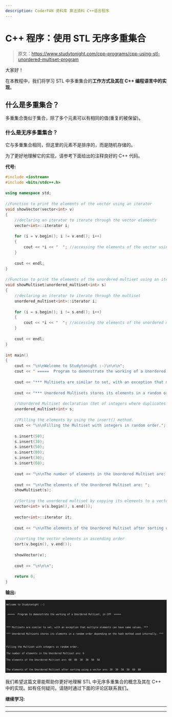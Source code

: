 ```yaml
---
description: CoderFAN 资料库 算法资料 C++语言程序
---
```


# C++ 程序：使用 STL 无序多重集合

> 原文：<https://www.studytonight.com/cpp-programs/cpp-using-stl-unordered-multiset-program>

大家好！

在本教程中，我们将学习 STL 中多重集合的**工作方式及其在 C++ 编程语言中的实现**。

## 什么是多重集合？

多重集合类似于集合，除了多个元素可以有相同的值(重复的被保留)。

### 什么是无序多重集合？

它与多重集合相同，但这里的元素不是排序的，而是随机存储的。

为了更好地理解它的实现，请参考下面给出的注释良好的 C++ 代码。

**代号:**

```cpp
#include <iostream>
#include <bits/stdc++.h>

using namespace std;

//Function to print the elements of the vector using an iterator
void showVector(vector<int> v)
{
    //declaring an iterator to iterate through the vector elements
    vector<int>::iterator i;

    for (i = v.begin(); i != v.end(); i++)
    {
        cout << *i << "  "; //accessing the elements of the vector using * as i stores the address to each element
    }

    cout << endl;
}

//Function to print the elements of the unordered multiset using an iterator
void showMultiset(unordered_multiset<int> s)
{
    //declaring an iterator to iterate through the multiset
    unordered_multiset<int>::iterator i;

    for (i = s.begin(); i != s.end(); i++)
    {
        cout << *i << "  "; //accessing the elements of the unordered multiset using * as i stores the address to each element
    }

    cout << endl;
}

int main()
{
    cout << "\n\nWelcome to Studytonight :-)\n\n\n";
    cout << " =====  Program to demonstrate the working of a Unordered Multiset, in CPP  ===== \n\n\n\n";

    cout << "*** Multisets are similar to set, with an exception that multiple elements can have same values. *** \n\n";

    cout << "*** Unordered Multisets stores its elements in a random order depending on the hash method used internally. *** \n\n";

    //Unordered Multiset declaration (Set of integers where duplicates are allowed)
    unordered_multiset<int> s;

    //Filling the elements by using the insert() method.
    cout << "\n\nFilling the Multiset with integers in random order."; //Unordered Multiset stores them in a random order

    s.insert(50);
    s.insert(30);
    s.insert(50);
    s.insert(80);
    s.insert(30);
    s.insert(60);

    cout << "\n\nThe number of elements in the Unordered Multiset are: " << s.size();

    cout << "\n\nThe elements of the Unordered Multiset are: ";
    showMultiset(s);

    //Sorting the unordered multiset by copying its elements to a vector
    vector<int> v(s.begin(), s.end());

    vector<int>::iterator it;

    cout << "\n\nThe elements of the Unordered Multiset after sorting using a vector are: ";

    //sorting the vector elements in ascending order
    sort(v.begin(), v.end());

    showVector(v);

    cout << "\n\n\n";

    return 0;
} 
```

**输出:**

![C++ unordered multiset](img/879e3a947895db29da2cf30fccbcff47.png)

我们希望这篇文章能帮助你更好地理解 STL 中无序多重集合的概念及其在 C++ 中的实现。如有任何疑问，请随时通过下面的评论区联系我们。

**继续学习:**

* * *

* * *